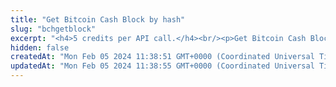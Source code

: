 ```yaml
---
title: "Get Bitcoin Cash Block by hash"
slug: "bchgetblock"
excerpt: "<h4>5 credits per API call.</h4><br/><p>Get Bitcoin Cash Block detail by block hash or height.</p>"
hidden: false
createdAt: "Mon Feb 05 2024 11:38:51 GMT+0000 (Coordinated Universal Time)"
updatedAt: "Mon Feb 05 2024 11:38:55 GMT+0000 (Coordinated Universal Time)"
---
```

